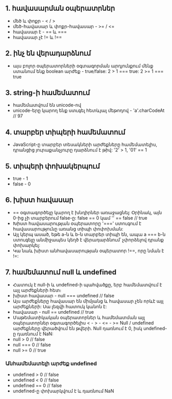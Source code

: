## 1. հավասարման օպերատրներ

- մեծ և փոքր - < / >
- մեծ-հավասար և փոքր-հավասար - >= / <=
- հավասար է - == և ===
- հավասար չէ != և !==

## 2. ինչ են վերադարձնում

- այս բոլոր օպերատորների օգտագորման արդյունքում մենք ստանում ենք boolean արժեք - true/false: 2 > 1 === true: 2 >= 1 === true

## 3. string-ի համեմատում

- համեմատվում են unicode-ով
- unicode-երը կարող ենք ստւգել հետևյալ մեթոդով - 'a'.charCodeAt // 97

## 4. տարբեր տիպերի համեմատում

- JavaScript-ը տարբեր տեսակների արժեքները համեմատելիս, դրանցից յուրաքանչյուրը դարձնում է թիվ: '2' > 1, '01' == 1

## 5. տիպերի փոխակերպում

- true - 1
- false - 0

## 6. խիստ հավասար

- == օգտագործելը կարող է խնդիրներ առաջացնել: Օրինակ, այն 0-ից չի տարբերում false-ը: false == 0 կամ '' == false // true
- Խիստ հավասարության օպերատորը '===' ստուգում է հավասարությունը առանց տիպի փոփոխման:
- Այլ կերպ ասած, եթե a-ն և b-ն տարբեր տիպի են, ապա a === b-ն ստուգելը անմիջապես կեղծ է վերադարձնում՝ չփորձելով դրանք փոխարկել:
- Կա նաև խիստ անհավասարության օպերատոր !==, որը նման է !=:

## 7. համեմատում null և undefined

- Հատուկ է null-ի և undefined-ի ​​պահվածքը, երբ համեմատվում է այլ արժեքների հետ։
- խիստ հավասար - null === undefined // false
- Այս արժեքները հավասար են միմյանց և հավասար չեն որևէ այլ արժեքների: Սա լեզվի հատուկ կանոն է:
- հավասար - null == undefined // true
- Մաթեմատիկական օպերատորներ և համեմատման այլ օպերատորներ օգտագործելիս < - > - <= - >= Null / undefined արժեքները վերածվում են թվերի. Null դառնում է 0, իսկ undefined-ը դառնում է NaN:
- null > 0 // false
- null === 0 // false
- null >= 0 // true

### Անհամեմատելի արժեք undefined

- undefined > 0 // false
- undefined < 0 // false
- undefined == 0 // false
- undefined-ը փոխարկվում է և դառնում NaN
